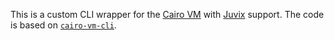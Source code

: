 
This is a custom CLI wrapper for the [Cairo VM](https://github.com/lambdaclass/cairo-vm) with [Juvix](https://github.com/anoma/juvix) support. The code is based on [`cairo-vm-cli`](https://github.com/lambdaclass/cairo-vm/tree/main/cairo-vm-cli).
